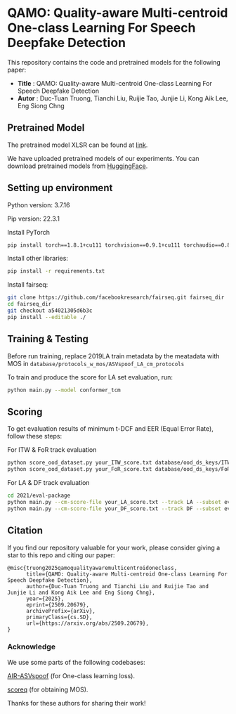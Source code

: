 # QAMO: Quality-aware Multi-centroid One-class Learning For Speech Deepfake Detection

This repository contains the code and pretrained models for the following paper:

* **Title** : QAMO: Quality-aware Multi-centroid One-class Learning For Speech Deepfake Detection
* **Autor** : Duc-Tuan Truong, Tianchi Liu, Ruijie Tao, Junjie Li, Kong Aik Lee, Eng Siong Chng

## Pretrained Model
The pretrained model XLSR can be found at [link](https://dl.fbaipublicfiles.com/fairseq/wav2vec/xlsr2_300m.pt).

We have uploaded pretrained models of our experiments. You can download pretrained models from [HuggingFace](https://huggingface.co/tuantd/QAMO/tree/main). 

## Setting up environment
Python version: 3.7.16

Pip version: 22.3.1

Install PyTorch
```bash
pip install torch==1.8.1+cu111 torchvision==0.9.1+cu111 torchaudio==0.8.1 -f https://download.pytorch.org/whl/torch_stable.html
```

Install other libraries:
```bash
pip install -r requirements.txt
```

Install fairseq:
```bash
git clone https://github.com/facebookresearch/fairseq.git fairseq_dir
cd fairseq_dir
git checkout a54021305d6b3c
pip install --editable ./
```

## Training & Testing
Before run training, replace 2019LA train metadata by the meatadata with MOS in `database/protocols_w_mos/ASVspoof_LA_cm_protocols` 

To train and produce the score for LA set evaluation, run:
```bash
python main.py --model conformer_tcm
```

## Scoring
To get evaluation results of minimum t-DCF and EER (Equal Error Rate), follow these steps:

For ITW & FoR track evaluation
```bash
python score_ood_dataset.py your_ITW_score.txt database/ood_ds_keys/ITW/
python score_ood_dataset.py your_FoR_score.txt database/ood_ds_keys/FoR/
```
For LA & DF track evaluation
```bash
cd 2021/eval-package
python main.py --cm-score-file your_LA_score.txt --track LA --subset eval 
python main.py --cm-score-file your_DF_score.txt --track DF --subset eval
```
<!-- ## Inference
To run inference on a single wav file with the pretrained model, run:
```bash
python inference.py --ckpt_path=path_to/model.pth --threshold=-3.73 --wav_path=path_to/audio.flac
```
The threshold can be obtained when calculating EER on one of the evaluation sets. In this example, the threshold is from DF set evaluation. -->

## Citation
If you find our repository valuable for your work, please consider giving a star to this repo and citing our paper:
```
@misc{truong2025qamoqualityawaremulticentroidoneclass,
      title={QAMO: Quality-aware Multi-centroid One-class Learning For Speech Deepfake Detection}, 
      author={Duc-Tuan Truong and Tianchi Liu and Ruijie Tao and Junjie Li and Kong Aik Lee and Eng Siong Chng},
      year={2025},
      eprint={2509.20679},
      archivePrefix={arXiv},
      primaryClass={cs.SD},
      url={https://arxiv.org/abs/2509.20679}, 
}
```

### Acknowledge
We use some parts of the following codebases:

[AIR-ASVspoof](https://github.com/yzyouzhang/AIR-ASVspoof) (for One-class learning loss).

[scoreq](https://github.com/alessandroragano/scoreq) (for obtaining MOS).

Thanks for these authors for sharing their work!
